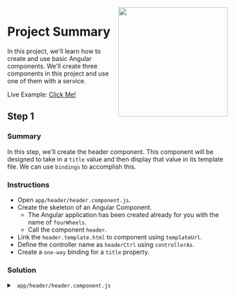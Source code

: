<img src="https://devmounta.in/img/logowhiteblue.png" width="250" align="right">

# Project Summary

In this project, we'll learn how to create and use basic Angular components. We'll create three components in this project and use one of them with a service.

Live Example: <a href="https://devmountain.github.io/angular-3-mini/">Click Me!</a>

## Step 1

### Summary

In this step, we'll create the header component. This component will be designed to take in a `title` value and then display that value in its template file. We can use `bindings` to accomplish this.

### Instructions

* Open `app/header/header.component.js`.
* Create the skeleton of an Angular Component.
  * The Angular application has been created already for you with the name of `fourWheels`.
  * Call the component `header`.
* Link the `header.template.html` to component using `templateUrl`.
* Define the controller name as `headerCtrl` using `controllerAs`.
* Create a `one-way` binding for a `title` property.

### Solution

<details>

<summary> <code> app/header/header.component.js </code> </summary>

```js
angular.module('fourWheels').component('header', {
  templateUrl: 'app/header/header.template.html',
  controllerAs: 'headerCtrl',
  bindings: {
    title: '<'
  }
});
```

</details>

